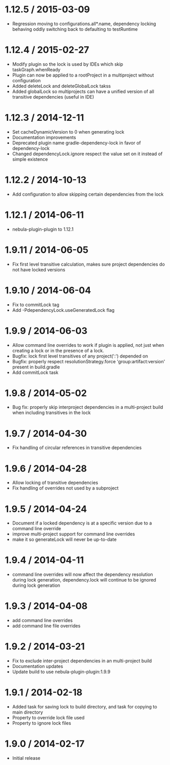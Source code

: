1.12.5 / 2015-03-09
===================

* Regression moving to configurations.all*.name, dependency locking behaving oddly switching back to defaulting to testRuntime

1.12.4 / 2015-02-27
===================

* Modify plugin so the lock is used by IDEs which skip taskGraph.whenReady
* Plugin can now be applied to a rootProject in a multiproject without configuration
* Added deleteLock and deleteGlobalLock takss
* Added globalLock so multiprojects can have a unified version of all transitive dependencies (useful in IDE)

1.12.3 / 2014-12-11
===================

* Set cacheDynamicVersion to 0 when generating lock
* Documentation improvements
* Deprecated plugin name gradle-dependency-lock in favor of dependency-lock
* Changed dependencyLock.ignore respect the value set on it instead of simple existence

1.12.2 / 2014-10-13
===================

* Add configuration to allow skipping certain dependencies from the lock

1.12.1 / 2014-06-11
===================

* nebula-plugin-plugin to 1.12.1

1.9.11 / 2014-06-05
===================

* Fix first level transitive calculation, makes sure project dependencies do not have locked versions

1.9.10 / 2014-06-04
===================

* Fix to commitLock tag
* Add -PdependencyLock.useGeneratedLock flag

1.9.9 / 2014-06-03
==================

* Allow command line overrides to work if plugin is applied, not just when creating a lock or in the presence of a lock.
* Bugfix: lock first level transitives of any project(':<project>') depended on
* Bugfix: properly respect resolutionStrategy.force 'group:artifact:version' present in build.gradle
* Add commitLock task

1.9.8 / 2014-05-02
==================

* Bug fix: properly skip interproject dependencies in a multi-project build when including transitives in the lock

1.9.7 / 2014-04-30
==================

* Fix handling of circular references in transitive dependencies

1.9.6 / 2014-04-28
==================

* Allow locking of transitive dependencies
* Fix handling of overrides not used by a subproject

1.9.5 / 2014-04-24
==================

* Document if a locked dependency is at a specific version due to a command line override
* improve multi-project support for command line overrides
* make it so generateLock will never be up-to-date

1.9.4 / 2014-04-11
==================

* command line overrides will now affect the dependency resolution during lock generation, dependency.lock will continue to be ignored during lock generation

1.9.3 / 2014-04-08
==================

* add command line overrides
* add command line file overrides

1.9.2 / 2014-03-21
==================

* Fix to exclude inter-project dependencies in an multi-project build
* Documentation updates
* Update build to use nebula-plugin-plugin:1.9.9

1.9.1 / 2014-02-18
==================

* Added task for saving lock to build directory, and task for copying to main directory
* Property to override lock file used
* Property to ignore lock files

1.9.0 / 2014-02-17
==================

* Initial release
